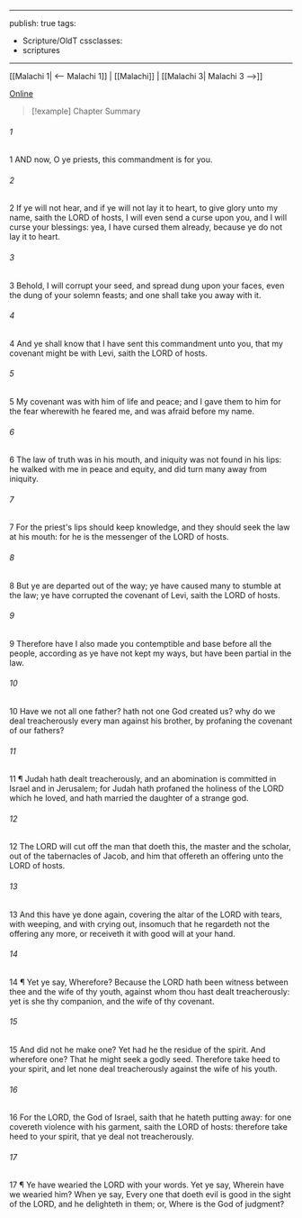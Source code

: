 

---
publish: true
tags:
  - Scripture/OldT
cssclasses:
  - scriptures
---
[[Malachi 1| <-- Malachi 1]] | [[Malachi]] | [[Malachi 3| Malachi 3 -->]]

[Online](https://churchofjesuschrist.org/study/scriptures/ot/mal/2?lang=eng)

>[!example] Chapter Summary
>
###### 1
1 AND now, O ye priests, this commandment is for you.
###### 2
2 If ye will not hear, and if ye will not lay it to heart, to give glory unto my name, saith the LORD of hosts, I will even send a curse upon you, and I will curse your blessings: yea, I have cursed them already, because ye do not lay it to heart.
###### 3
3 Behold, I will corrupt your seed, and spread dung upon your faces, even the dung of your solemn feasts; and one shall take you away with it.
###### 4
4 And ye shall know that I have sent this commandment unto you, that my covenant might be with Levi, saith the LORD of hosts.
###### 5
5 My covenant was with him of life and peace; and I gave them to him for the fear wherewith he feared me, and was afraid before my name.
###### 6
6 The law of truth was in his mouth, and iniquity was not found in his lips: he walked with me in peace and equity, and did turn many away from iniquity.
###### 7
7 For the priest's lips should keep knowledge, and they should seek the law at his mouth: for he is the messenger of the LORD of hosts.
###### 8
8 But ye are departed out of the way; ye have caused many to stumble at the law; ye have corrupted the covenant of Levi, saith the LORD of hosts.
###### 9
9 Therefore have I also made you contemptible and base before all the people, according as ye have not kept my ways, but have been partial in the law.
###### 10
10 Have we not all one father?  hath not one God created us?  why do we deal treacherously every man against his brother, by profaning the covenant of our fathers?
###### 11
11 ¶ Judah hath dealt treacherously, and an abomination is committed in Israel and in Jerusalem; for Judah hath profaned the holiness of the LORD which he loved, and hath married the daughter of a strange god.
###### 12
12 The LORD will cut off the man that doeth this, the master and the scholar, out of the tabernacles of Jacob, and him that offereth an offering unto the LORD of hosts.
###### 13
13 And this have ye done again, covering the altar of the LORD with tears, with weeping, and with crying out, insomuch that he regardeth not the offering any more, or receiveth it with good will at your hand.
###### 14
14 ¶ Yet ye say, Wherefore?  Because the LORD hath been witness between thee and the wife of thy youth, against whom thou hast dealt treacherously: yet is she thy companion, and the wife of thy covenant.
###### 15
15 And did not he make one?  Yet had he the residue of the spirit.  And wherefore one?  That he might seek a godly seed.  Therefore take heed to your spirit, and let none deal treacherously against the wife of his youth.
###### 16
16 For the LORD, the God of Israel, saith that he hateth putting away: for one covereth violence with his garment, saith the LORD of hosts: therefore take heed to your spirit, that ye deal not treacherously.
###### 17
17 ¶ Ye have wearied the LORD with your words.  Yet ye say, Wherein have we wearied him?  When ye say, Every one that doeth evil is good in the sight of the LORD, and he delighteth in them; or, Where is the God of judgment?



